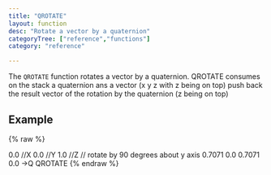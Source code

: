 ```yaml
---
title: "QROTATE"
layout: function
desc: "Rotate a vector by a quaternion"
categoryTree: ["reference","functions"]
category: "reference"

---
```


The `QROTATE` function rotates a vector by a quaternion. QROTATE consumes on the stack a quaternion ans a vector (x y z with z being on top) push back the result vector of the rotation by the quaternion (z being on top)


## Example ##

{% raw %}
<warp10-warpscript-widget backend="{{backend}}"  exec-endpoint="{{execEndpoint}}">

0.0 //X
0.0 //Y
1.0 //Z
// rotate by 90 degrees about y axis
0.7071 0.0 0.7071 0.0 ->Q
QROTATE
</warp10-warpscript-widget>
{% endraw %} 